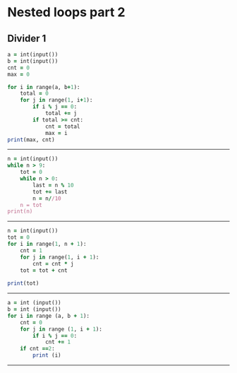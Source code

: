 Nested loops part 2
==================
Divider 1
------
````ruby
a = int(input())
b = int(input())
cnt = 0
max = 0

for i in range(a, b+1):
    total = 0
    for j in range(1, i+1):
        if i % j == 0:
            total += j
        if total >= cnt:
            cnt = total
            max = i
print(max, cnt)
````
-----
````ruby
n = int(input())
while n > 9:
    tot = 0
    while n > 0:
        last = n % 10
        tot += last
        n = n//10
    n = tot
print(n)
````
----
````ruby
n = int(input())
tot = 0
for i in range(1, n + 1):
    cnt = 1
    for j in range(1, i + 1):
        cnt = cnt * j
    tot = tot + cnt
   
print(tot)
````
----
````ruby
a = int (input())
b = int (input())
for i in range (a, b + 1):
    cnt = 0
    for j in range (1, i + 1):
        if i % j == 0:
            cnt += 1
    if cnt ==2:
        print (i)
````
----
